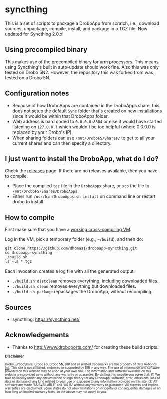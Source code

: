 # syncthing

This is a set of scripts to package a DroboApp from scratch, i.e., download sources, unpackage, compile, install, and package in a TGZ file. Now updated for Syncthing 2.0.x!

## Using precompiled binary

This makes use of the precompiled binary for arm processors.  This means using Syncthing's built in auto-update should work fine.  Also this was only tested on Drobo 5N2. However, the repository this was forked from was tested on a Drobo 5N.

## Configuration notes

* Because of how DroboApps are contained in the DroboApps share, this does not setup the default `Sync` folder that's created on new installations since it would be within that DroboApps folder.
* Web address is hard coded to `0.0.0.0:8384` or else it would have started listening on `127.0.0.1` which wouldn't be too helpful (where 0.0.0.0 is replaced by your Drobo's IP).
* When sharing folders can use `/mnt/DroboFS/Shares/` to get to all your current shares and can then specify a directory.

## I just want to install the DroboApp, what do I do?

Check the [releases](https://github.com/dhomas1/droboapp-syncthing/releases) page. If there are no releases available, then you have to compile.

* Place the compiled `tgz` file in the `DroboApps` share, or `scp` the file to `/mnt/DroboFS/Shares/DroboApps`.
* Either run `/usr/bin/DroboApps.sh install` on command line or restart drobo to install

## How to compile

First make sure that you have a [working cross-compiling VM](https://github.com/droboports/droboports.github.io/wiki/Setting-up-a-VM).

Log in the VM, pick a temporary folder (e.g., `~/build`), and then do:

```
git clone https://github.com/dhomas1/droboapp-syncthing.git
cd droboapp-syncthing
./build.sh
ls -la *.tgz
```

Each invocation creates a log file with all the generated output.

* `./build.sh distclean` removes everything, including downloaded files.
* `./build.sh clean` removes everything but downloaded files.
* `./build.sh package` repackages the DroboApp, without recompiling.

## Sources

* syncthing: https://syncthing.net/

## Acknowledgements

* Thanks to http://www.droboports.com/ for creating these build scripts.

<sub>**Disclaimer**</sub>

<sub><sub>Drobo, DroboShare, Drobo FS, Drobo 5N, DRI and all related trademarks are the property of [Data Robotics, Inc](http://www.drobo.com/). This site is not affiliated, endorsed or supported by DRI in any way. The use of information and software provided on this website may be used at your own risk. The information and software available on this website are provided as-is without any warranty or guarantee. By visiting this website you agree that: (1) We take no liability under any circumstance or legal theory for any DroboApp, software, error, omissions, loss of data or damage of any kind related to your use or exposure to any information provided on this site; (2) All software are made “AS AVAILABLE” and “AS IS” without any warranty or guarantee. All express and implied warranties are disclaimed. Some states do not allow limitations of incidental or consequential damages or on how long an implied warranty lasts, so the above may not apply to you.</sub></sub>
